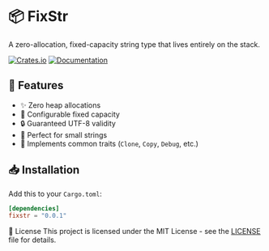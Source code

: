 # 📦 FixStr

A zero-allocation, fixed-capacity string type that lives entirely on the stack.

[![Crates.io](https://img.shields.io/crates/v/fixstr.svg)](https://crates.io/crates/fixstr)
[![Documentation](https://docs.rs/fixstr/badge.svg)](https://docs.rs/fixstr)

## 🚀 Features

- ✨ Zero heap allocations
- 📏 Configurable fixed capacity
- 🔒 Guaranteed UTF-8 validity
- 🎯 Perfect for small strings
- 🔄 Implements common traits (`Clone`, `Copy`, `Debug`, etc.)

## 📥 Installation

Add this to your `Cargo.toml`:

```toml
[dependencies]
fixstr = "0.0.1"
```

📜 License
This project is licensed under the MIT License - see the [LICENSE](LICENSE) file for details.
